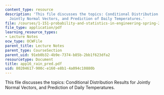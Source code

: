 ```yaml
---
content_type: resource
description: 'This file discusses the topics: Conditional Distribution Results for
  Jointly Normal Vectors, and Prediction of Daily Temperatures.'
file: /courses/1-151-probability-and-statistics-in-engineering-spring-2005/80204617900ce160e8b14a094c10880b_app16_rain_pred.pdf
file_type: application/pdf
learning_resource_types:
- Lecture Notes
ocw_type: OCWFile
parent_title: Lecture Notes
parent_type: CourseSection
parent_uid: 91eb0b32-4b9e-7374-b85b-2bb1f623dfa2
resourcetype: Document
title: app16_rain_pred.pdf
uid: 80204617-900c-e160-e8b1-4a094c10880b
---
```

This file discusses the topics: Conditional Distribution Results for Jointly Normal Vectors, and Prediction of Daily Temperatures.

